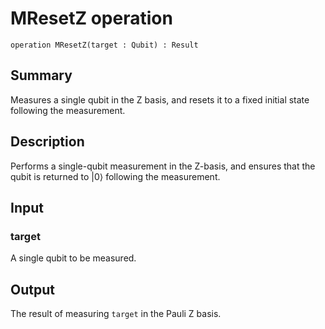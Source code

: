 # MResetZ operation

`operation MResetZ(target : Qubit) : Result`

## Summary
Measures a single qubit in the Z basis,
and resets it to a fixed initial state
following the measurement.

## Description
Performs a single-qubit measurement in the Z-basis,
and ensures that the qubit is returned to |0⟩
following the measurement.

## Input
### target
A single qubit to be measured.

## Output
The result of measuring `target` in the Pauli Z basis.
